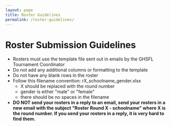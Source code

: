 ```yaml
---
layout: page
title: Roster Guidelines
permalink: /roster-guidelines/
---
```

# Roster Submission Guidelines
* Rosters must use the template file sent out in emails by the GHSFL Tournament Coordinator
* Do not add any additional columns or formatting to the template
* Do not have any blank rows in the roster
* Follow this filename convention: rX_schoolname_gender.xlsx
  * X should be replaced with the round number
  * gender is either "male" or "female"
  * there should be no spaces in the filename
* **DO NOT send your rosters in a reply to an email, send your rosters in a new email with the subject "Roster Round X - schoolname" where X is the round number. If you send your rosters in a reply, it is very hard to find them.**
